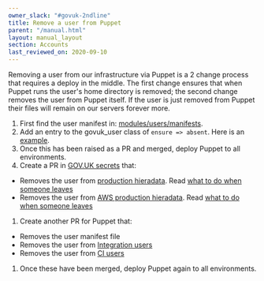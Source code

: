 ```yaml
---
owner_slack: "#govuk-2ndline"
title: Remove a user from Puppet
parent: "/manual.html"
layout: manual_layout
section: Accounts
last_reviewed_on: 2020-09-10
---
```


Removing a user from our infrastructure via Puppet is a 2 change process that
requires a deploy in the middle. The first change ensures that when Puppet
runs the user's home directory is removed; the second change removes the
user from Puppet itself. If the user is just removed from Puppet their files
will remain on our servers forever more.

1. First find the user manifest in: [modules/users/manifests][manifest-path].
1. Add an entry to the govuk_user class of `ensure => absent`. Here is an
   [example][absent-example].
1. Once this has been raised as a PR and merged, deploy Puppet to all
   environments.
1. Create a PR in [GOV.UK secrets][govuk-secrets] that:
  - Removes the user from [production hieradata][production-hieradata]. Read [what to do when someone leaves][what-to-do-when-someone-leaves]
  - Removes the user from [AWS production hieradata][aws-production-hieradata]. Read [what to do when someone leaves][what-to-do-when-someone-leaves]
1. Create another PR for Puppet that:
  - Removes the user manifest file
  - Removes the user from [Integration users][integration-users]
  - Removes the user from [CI users][ci-users]
1. Once these have been merged, deploy Puppet again to all environments.

[what-to-do-when-someone-leaves]: https://docs.publishing.service.gov.uk/manual/encrypted-hiera-data.html#what-to-do-when-someone-leaves
[manifest-path]: https://github.com/alphagov/govuk-puppet/tree/master/modules/users/manifests
[absent-example]: https://github.com/alphagov/govuk-puppet/commit/0757bad41ed577f15c7f5d9e508f55e78c612ddb
[integration-users]: https://github.com/alphagov/govuk-puppet/blob/master/hieradata_aws/integration.yaml
[ci-users]: https://github.com/alphagov/govuk-puppet/blob/master/hieradata/integration.yaml
[govuk-secrets]: https://github.com/alphagov/govuk-secrets
[production-hieradata]: https://github.com/alphagov/govuk-secrets/tree/master/puppet/hieradata
[aws-production-hieradata]: https://github.com/alphagov/govuk-secrets/tree/master/puppet_aws/hieradata

